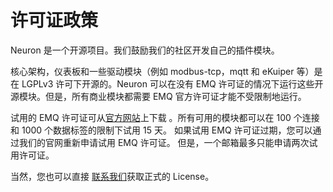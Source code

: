 # 许可证政策

Neuron 是一个开源项目。我们鼓励我们的社区开发自己的插件模块。

核心架构，仪表板和一些驱动模块（例如 modbus-tcp，mqtt 和 eKuiper 等）是在 LGPLv3 许可下开源的。Neuron 可以在没有 EMQ 许可证的情况下运行这些开源模块。但是，所有商业模块都需要 EMQ 官方许可证才能不受限制地运行。

试用的 EMQ 许可证可从[官方网站](https://www.emqx.com/zh/apply-licenses/neuron)上下载 。所有可用的模块都可以在 100 个连接和 1000 个数据标签的限制下试用 15 天。 如果试用 EMQ 许可证过期，您可以通过我们的官网重新申请试用 EMQ 许可证。 但是，一个邮箱最多只能申请两次试用许可证。

当然，您也可以直接 [联系我们](https://www.emqx.com/zh/contact?product=neuron)获取正式的 License。